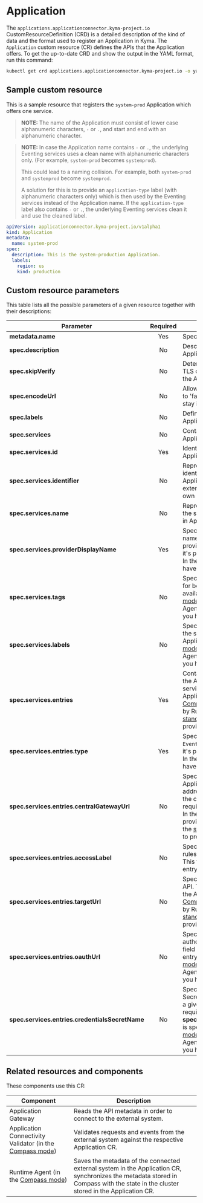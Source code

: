 # Application

The `applications.applicationconnector.kyma-project.io` CustomResourceDefinition (CRD) is a detailed description of the kind of data and the format used to register an Application in Kyma. The `Application` custom resource (CR) defines the APIs that the Application offers. To get the up-to-date CRD and show the output in the YAML format, run this command:

```bash
kubectl get crd applications.applicationconnector.kyma-project.io -o yaml
```

## Sample custom resource

This is a sample resource that registers the `system-prod` Application which offers one service.

>**NOTE:** The name of the Application must consist of lower case alphanumeric characters, `-` or `.`, and start and end with an alphanumeric character.

>**NOTE:** In case the Application name contains `-` or `.`, the underlying Eventing services uses a clean name with alphanumeric characters only. (For example, `system-prod` becomes `systemprod`).
>
> This could lead to a naming collision. For example, both `system-prod` and `systemprod` become `systemprod`.
>
> A solution for this is to provide an `application-type` label (with alphanumeric characters only) which is then used by the Eventing services instead of the Application name. If the `application-type` label also contains `-` or `.`, the underlying Eventing services clean it and use the cleaned label.

```yaml
apiVersion: applicationconnector.kyma-project.io/v1alpha1
kind: Application
metadata:
  name: system-prod
spec:
  description: This is the system-production Application.
  labels:
    region: us
    kind: production
```

## Custom resource parameters

This table lists all the possible parameters of a given resource together with their descriptions:

| Parameter   |      Required      |  Description |
|----------|:-------------:|------|
| **metadata.name** | Yes | Specifies the name of the CR. |
| **spec.description** | No | Describes the connected Application.  |
| **spec.skipVerify** | No | Determines whether to skip TLS certificate verification for the Application.  |
| **spec.encodeUrl** | No | Allows for URL encoding. If set to 'false', your URL segments stay intact. |
| **spec.labels** | No | Defines the labels of the Application. |
| **spec.services** | No | Contains all services that the Application provides. |
| **spec.services.id** | Yes | Identifies the service that the Application provides. |
| **spec.services.identifier** | No | Represents an additional identifier unique in the Application scope. Allows the external system to provide its own identifier. |
| **spec.services.name** | No | Represents a unique name of the service. Used for proxying in Application Gateway. |
| **spec.services.providerDisplayName** | Yes | Specifies a human-readable name of the Application service provider. In the [Compass mode](../README.md), it's provided by Runtime Agent. In the [standalone mode](../README.md), you have to provide it yourself. |
| **spec.services.tags** | No | Specifies additional tags used for better documentation of the available APIs. In the [Compass mode](../README.md), it's provided by Runtime Agent. In the [standalone mode](../README.md), you have to provide it yourself. |
| **spec.services.labels** | No | Specifies additional labels for the service offered by the Application. In the [Compass mode](../README.md), it's provided by Runtime Agent. In the [standalone mode](../README.md), you have to provide it yourself. |
| **spec.services.entries** | Yes | Contains the information about the APIs and events that the service offered by the Application provides. In the [Compass mode](../README.md), it's provided by Runtime Agent. In the [standalone mode](../README.md), you have to provide it yourself. |
| **spec.services.entries.type** | Yes | Specifies the entry type: `API` or `Events`. In the [Compass mode](../README.md), it's provided by Runtime Agent. In the [standalone mode](../README.md), you have to provide it yourself. |
| **spec.services.entries.centralGatewayUrl** | No | Specifies the URL of Application Gateway. Internal address resolvable only within the cluster. This field is required for the API entry type. In the [Compass mode](../README.md), it's provided by Runtime Agent. In the [standalone mode](../README.md), you have to provide it yourself. |
| **spec.services.entries.accessLabel** | No | Specifies the label used in Istio rules in Application Connector. This field is required for the API entry type. |
| **spec.services.entries.targetUrl** |  No | Specifies the URL of a given API. This field is required for the API entry type. In the [Compass mode](../README.md), it's provided by Runtime Agent. In the [standalone mode](../README.md), you have to provide it yourself. |
| **spec.services.entries.oauthUrl** | No | Specifies the URL used to authorize with a given API. This field is required for the API entry type. In the [Compass mode](../README.md), it's provided by Runtime Agent. In the [standalone mode](../README.md), you have to provide it yourself. |
| **spec.services.entries.credentialsSecretName** | No | Specifies the name of the Secret which allows you to call a given API. This field is required if **spec.services.entries.oauthUrl** is specified. In the [Compass mode](../README.md), it's provided by Runtime Agent. In the [standalone mode](../README.md), you have to provide it yourself. |

## Related resources and components

These components use this CR:

| Component   |  Description |
|-----------|-------------|
| Application Gateway | Reads the API metadata in order to connect to the external system. | 
| Application Connectivity Validator (in the [Compass mode](../README.md)) | Validates requests and events from the external system against the respective Application CR. |
| Runtime Agent (in the [Compass mode](../README.md)) | Saves the metadata of the connected external system in the Application CR, synchronizes the metadata stored in Compass with the state in the cluster stored in the Application CR. |
